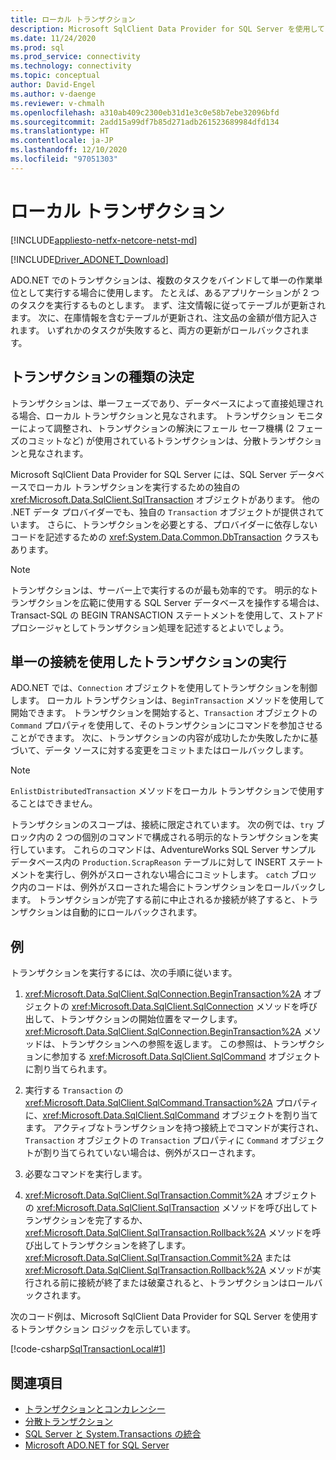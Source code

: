 ```yaml
---
title: ローカル トランザクション
description: Microsoft SqlClient Data Provider for SQL Server を使用してデータベースに対してトランザクションを実行する方法を示します。
ms.date: 11/24/2020
ms.prod: sql
ms.prod_service: connectivity
ms.technology: connectivity
ms.topic: conceptual
author: David-Engel
ms.author: v-daenge
ms.reviewer: v-chmalh
ms.openlocfilehash: a310ab409c2300eb31d1e3c0e58b7ebe32096bfd
ms.sourcegitcommit: 2add15a99df7b85d271adb261523689984dfd134
ms.translationtype: HT
ms.contentlocale: ja-JP
ms.lasthandoff: 12/10/2020
ms.locfileid: "97051303"
---
```

# <a name="local-transactions"></a>ローカル トランザクション

[!INCLUDE[appliesto-netfx-netcore-netst-md](../../includes/appliesto-netfx-netcore-netst-md.md)]

[!INCLUDE[Driver_ADONET_Download](../../includes/driver_adonet_download.md)]

ADO.NET でのトランザクションは、複数のタスクをバインドして単一の作業単位として実行する場合に使用します。 たとえば、あるアプリケーションが 2 つのタスクを実行するものとします。 まず、注文情報に従ってテーブルが更新されます。 次に、在庫情報を含むテーブルが更新され、注文品の金額が借方記入されます。 いずれかのタスクが失敗すると、両方の更新がロールバックされます。  

## <a name="determining-the-transaction-type"></a>トランザクションの種類の決定

トランザクションは、単一フェーズであり、データベースによって直接処理される場合、ローカル トランザクションと見なされます。 トランザクション モニターによって調整され、トランザクションの解決にフェール セーフ機構 (2 フェーズのコミットなど) が使用されているトランザクションは、分散トランザクションと見なされます。

Microsoft SqlClient Data Provider for SQL Server には、SQL Server データベースでローカル トランザクションを実行するための独自の <xref:Microsoft.Data.SqlClient.SqlTransaction> オブジェクトがあります。 他の .NET データ プロバイダーでも、独自の `Transaction` オブジェクトが提供されています。 さらに、トランザクションを必要とする、プロバイダーに依存しないコードを記述するための <xref:System.Data.Common.DbTransaction> クラスもあります。

> [!NOTE]
> トランザクションは、サーバー上で実行するのが最も効率的です。 明示的なトランザクションを広範に使用する SQL Server データベースを操作する場合は、Transact-SQL の BEGIN TRANSACTION ステートメントを使用して、ストアド プロシージャとしてトランザクション処理を記述するとよいでしょう。

## <a name="performing-a-transaction-using-a-single-connection"></a>単一の接続を使用したトランザクションの実行 

ADO.NET では、`Connection` オブジェクトを使用してトランザクションを制御します。 ローカル トランザクションは、`BeginTransaction` メソッドを使用して開始できます。 トランザクションを開始すると、`Transaction` オブジェクトの `Command` プロパティを使用して、そのトランザクションにコマンドを参加させることができます。 次に、トランザクションの内容が成功したか失敗したかに基づいて、データ ソースに対する変更をコミットまたはロールバックします。

> [!NOTE]
> `EnlistDistributedTransaction` メソッドをローカル トランザクションで使用することはできません。

トランザクションのスコープは、接続に限定されています。 次の例では、`try` ブロック内の 2 つの個別のコマンドで構成される明示的なトランザクションを実行しています。 これらのコマンドは、AdventureWorks SQL Server サンプル データベース内の `Production.ScrapReason` テーブルに対して INSERT ステートメントを実行し、例外がスローされない場合にコミットします。 `catch` ブロック内のコードは、例外がスローされた場合にトランザクションをロールバックします。 トランザクションが完了する前に中止されるか接続が終了すると、トランザクションは自動的にロールバックされます。

## <a name="example"></a>例  

 トランザクションを実行するには、次の手順に従います。

1. <xref:Microsoft.Data.SqlClient.SqlConnection.BeginTransaction%2A> オブジェクトの <xref:Microsoft.Data.SqlClient.SqlConnection> メソッドを呼び出して、トランザクションの開始位置をマークします。 <xref:Microsoft.Data.SqlClient.SqlConnection.BeginTransaction%2A> メソッドは、トランザクションへの参照を返します。 この参照は、トランザクションに参加する <xref:Microsoft.Data.SqlClient.SqlCommand> オブジェクトに割り当てられます。

2. 実行する `Transaction` の <xref:Microsoft.Data.SqlClient.SqlCommand.Transaction%2A> プロパティに、<xref:Microsoft.Data.SqlClient.SqlCommand> オブジェクトを割り当てます。 アクティブなトランザクションを持つ接続上でコマンドが実行され、`Transaction` オブジェクトの `Transaction` プロパティに `Command` オブジェクトが割り当てられていない場合は、例外がスローされます。

3. 必要なコマンドを実行します。

4. <xref:Microsoft.Data.SqlClient.SqlTransaction.Commit%2A> オブジェクトの <xref:Microsoft.Data.SqlClient.SqlTransaction> メソッドを呼び出してトランザクションを完了するか、<xref:Microsoft.Data.SqlClient.SqlTransaction.Rollback%2A> メソッドを呼び出してトランザクションを終了します。 <xref:Microsoft.Data.SqlClient.SqlTransaction.Commit%2A> または <xref:Microsoft.Data.SqlClient.SqlTransaction.Rollback%2A> メソッドが実行される前に接続が終了または破棄されると、トランザクションはロールバックされます。

次のコード例は、Microsoft SqlClient Data Provider for SQL Server を使用するトランザクション ロジックを示しています。  

[!code-csharp[SqlTransactionLocal#1](~/../sqlclient/doc/samples/SqlTransactionLocal.cs#1)]

## <a name="see-also"></a>関連項目

- [トランザクションとコンカレンシー](transactions-and-concurrency.md)
- [分散トランザクション](distributed-transactions.md)
- [SQL Server と System.Transactions の統合](system-transactions-integration-with-sql-server.md)
- [Microsoft ADO.NET for SQL Server](microsoft-ado-net-sql-server.md)

